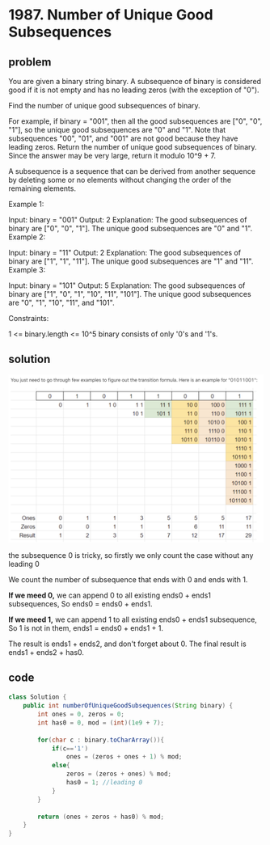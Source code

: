 # 1987. Number of Unique Good Subsequences

## problem

You are given a binary string binary. A subsequence of binary is considered good if it is not empty and has no leading zeros (with the exception of "0").

Find the number of unique good subsequences of binary.

For example, if binary = "001", then all the good subsequences are ["0", "0", "1"], so the unique good subsequences are "0" and "1". Note that subsequences "00", "01", and "001" are not good because they have leading zeros.
Return the number of unique good subsequences of binary. Since the answer may be very large, return it modulo 10^9 + 7.

A subsequence is a sequence that can be derived from another sequence by deleting some or no elements without changing the order of the remaining elements.

Example 1:

Input: binary = "001"
Output: 2
Explanation: The good subsequences of binary are ["0", "0", "1"].
The unique good subsequences are "0" and "1".
Example 2:

Input: binary = "11"
Output: 2
Explanation: The good subsequences of binary are ["1", "1", "11"].
The unique good subsequences are "1" and "11".
Example 3:

Input: binary = "101"
Output: 5
Explanation: The good subsequences of binary are ["1", "0", "1", "10", "11", "101"].
The unique good subsequences are "0", "1", "10", "11", and "101".

Constraints:

1 <= binary.length <= 10^5
binary consists of only '0's and '1's.

## solution

![1987](../images/1987.jpg)

the subsequence 0 is tricky,
so firstly we only count the case without any leading 0

We count the number of subsequence that ends with 0 and ends with 1.

**If we meed 0,**
we can append 0 to all existing ends0 + ends1 subsequences,
So ends0 = ends0 + ends1.

**If we meed 1,**
we can append 1 to all existing ends0 + ends1 subsequence,
So 1 is not in them, ends1 = ends0 + ends1 + 1.

The result is ends1 + ends2, and don't forget about 0.
The final result is ends1 + ends2 + has0.

## code

```java
class Solution {
    public int numberOfUniqueGoodSubsequences(String binary) {
        int ones = 0, zeros = 0;
        int has0 = 0, mod = (int)(1e9 + 7);

        for(char c : binary.toCharArray()){
            if(c=='1')
                ones = (zeros + ones + 1) % mod;
            else{
                zeros = (zeros + ones) % mod;
                has0 = 1; //leading 0
            }
        }

        return (ones + zeros + has0) % mod;
    }
}
```
